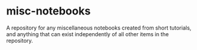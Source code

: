 # misc-notebooks
A repository for any miscellaneous notebooks created from short tutorials, and anything that can exist independently of all other items in the repository.
